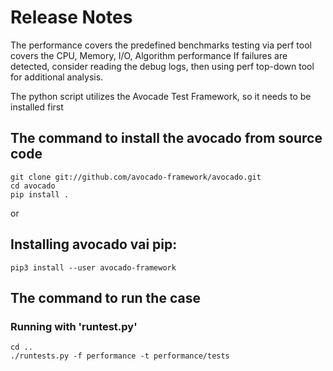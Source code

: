 # Release Notes

The performance covers the predefined benchmarks testing via perf tool
covers the CPU, Memory, I/O, Algorithm performance
If failures are detected, consider reading the debug logs, then
using perf top-down tool for additional analysis.

The python script utilizes the Avocade Test Framework, so it needs to be installed first

## The command to install the avocado from source code
```
git clone git://github.com/avocado-framework/avocado.git
cd avocado
pip install .
```

or

## Installing avocado vai pip:
```
pip3 install --user avocado-framework
```

## The command to run the case
### Running with 'runtest.py'
```
cd ..
./runtests.py -f performance -t performance/tests
```

